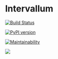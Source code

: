 # Intervallum

[![Build Status](https://travis-ci.org/wol4aravio/Intervallum.svg?branch=master)](https://travis-ci.org/wol4aravio/Intervallum.svg?branch=master)

[![PyPI version](https://badge.fury.io/py/intervallum.svg)](https://badge.fury.io/py/intervallum)

[![Maintainability](https://api.codeclimate.com/v1/badges/4f59864200aa6c4266e5/maintainability)](https://codeclimate.com/github/wol4aravio/Intervallum/maintainability)

<a href="https://codeclimate.com/github/wol4aravio/Intervallum/test_coverage"><img src="https://api.codeclimate.com/v1/badges/4f59864200aa6c4266e5/test_coverage" /></a>

